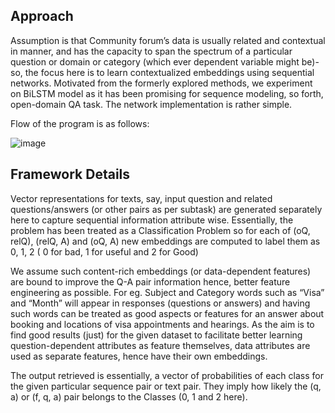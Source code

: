 ## Approach
Assumption is that Community forum’s data is usually related and contextual in manner, and has the capacity to span the spectrum of a particular question or domain or category (which ever dependent variable might be)- so, the focus here is to learn contextualized embeddings using sequential networks. Motivated from the formerly explored methods, we experiment on BiLSTM model as it has been promising for sequence modeling, so forth, open-domain QA task. The network implementation is rather simple. 

Flow of the program is as follows:


![image](https://user-images.githubusercontent.com/48856742/136375830-e023930c-e3de-4dd7-a257-c9c46749fc60.png)




## Framework Details 
Vector representations for texts, say, input question and related questions/answers (or other pairs as per subtask) are generated separately here to capture sequential information attribute wise. Essentially, the problem has been treated as a Classification Problem so for each of (oQ, relQ), (relQ, A) and (oQ, A) new embeddings are computed to label them as 0, 1, 2 ( 0 for bad, 1 for useful and 2 for Good) 

We assume such content-rich embeddings (or data-dependent features) are bound to improve the Q-A pair information hence, better feature engineering as possible. For eg. Subject and Category words such as “Visa” and “Month” will appear in responses (questions or answers) and having such words can be treated as good aspects or features for an answer about booking and locations of visa appointments and hearings. As the aim is to find good results (just) for the given dataset to facilitate better learning question-dependent attributes as feature themselves, data attributes are used as separate features, hence have their own embeddings. 


The output retrieved is essentially, a vector of probabilities of each class for the given particular sequence pair or text pair. They imply how likely the (q, a) or (f, q, a) pair belongs to the Classes (0, 1 and 2 here). 

